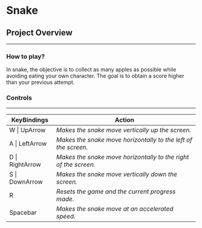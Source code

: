 # Snake
## Project Overview
---

### How to play?
In snake, the objective is to collect as many apples as possible while avoiding eating your own character. The goal is to obtain a score higher than your previous attempt.

### Controls
---
| **KeyBindings** | **Action**                                                      |
|-----------------|-----------------------------------------------------------------|
| W \| UpArrow    | _Makes the snake move vertically up the screen._                |
| A \| LeftArrow  | _Makes the snake move horizontally to the left of the screen._  |
| D \| RightArrow | _Makes the snake move horizontally to the right of the screen._ |
| S \| DownArrow  | _Makes the snake move vertically down the screen._              |
| R               | _Resets the game and the current progress made._                |
| Spacebar        | _Makes the snake move at an accelerated speed._                 |

